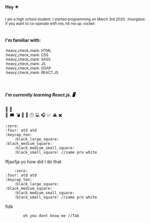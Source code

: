 
 
#### Hey :eight_pointed_black_star:

<sub>
I am a high school student. I started programming on March 3rd 2020.  :hourglass:<br>
If you want to co-operate with me, hit me up  :rocket:
</sub>
<br>
<br>

#### I'm familiar with: 
<sub> 
:heavy_check_mark: HTML <br>
:heavy_check_mark: CSS <br>
:heavy_check_mark: SASS <br>
:heavy_check_mark: JS <br>
:heavy_check_mark: GSAP <br> 
:heavy_check_mark: REACT.JS <br>
</sub>
<br>
<br>


##### I’m currently learning React.js. :desktop_computer:


:office:
:white_heart:	
:black_heart:
:right_anger_bubble:
:bomb:
:busts_in_silhouette:
			:scroll:
			:clock2:
			:computer:
		:headphones:
:chart_with_upwards_trend:
	:warning:
	:heavy_multiplication_x:
	
	:zero:
	:four: atd atd
	:keycap_ten:
		:black_large_square:
	:black_medium_square:
		:black_medium_small_square:
		:black_small_square: //same pro white

ffjaofja yo how did i do that
		
		:zero:
	:four: atd atd
	:keycap_ten:
		:black_large_square:
	:black_medium_square:
		:black_medium_small_square:
		:black_small_square: //same pro white

fidk

			oh you dont know me //Tab


		
		
		
